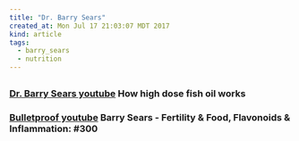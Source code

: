 ```yaml
---
title: "Dr. Barry Sears"
created_at: Mon Jul 17 21:03:07 MDT 2017
kind: article
tags:
  - barry_sears
  - nutrition
---
```


<h2>
  <a href="https://www.youtube.com/user/ZoneAdmin" target="_blank"><Dr. Sears Youtube Channel/a>
</h2>

<h3>
  <a href="https://www.youtube.com/watch?v=NnRTwp-UxAo" target="_blank">Dr. Barry Sears youtube</a>
  How high dose fish oil works
</h3>


<h3>
  <a href="https://www.youtube.com/watch?v=Z58xV6nyzys" target="_blank">Bulletproof youtube</a>
  Barry Sears - Fertility & Food, Flavonoids & Inflammation: #300
</h3>

<!--
html boilerplate
<a href="" target="_blank"></a>
<a name=""></a>
<img src="" width="400px">
<ul>
  <li></li>
</ul>
<pre>
</pre>
<pre><code>
</code></pre>
<math xmlns='http://www.w3.org/1998/Math/MathML' display='block'>
</math>
-->
